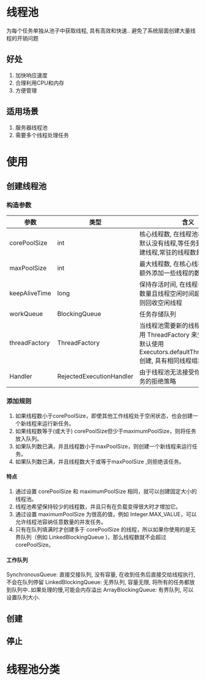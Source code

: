 # 线程池
为每个任务单独从池子中获取线程, 具有高效和快速..
避免了系统层面创建大量线程的开销问题

## 好处
1. 加快响应速度
2. 合理利用CPU和内存
3. 方便管理

## 适用场景
1. 服务器线程池
2. 需要多个线程处理任务

# 使用
## 创建线程池
### 构造参数
| 参数            | 类型                       | 含义                                                                                              |
|---------------|--------------------------|-------------------------------------------------------------------------------------------------|
 | corePoolSize  | int                      | 核心线程数, 在线程池初始化完成后,默认没有线程,等任务到来后,再去创建线程,常驻的线程数量                                                  |
| maxPoolSize   | int                      | 最大线程数, 在核心线程数基础上, 额外添加一些线程的数量上线                                                                 |
| keepAliveTime | long                     | 保持存活时间, 在线程多余核心线程数量且线程空闲时间超过存活时间, 则回收空闲线程                                                       |
| workQueue     | BlockingQueue            | 任务存储队列                                                                                          |
| threadFactory | ThreadFactory            | 当线程池需要新的线程的时候, 会使用 ThreadFactory 来生成新的线程. 默认使用 Executors.defaultThreadFactory() 创建, 具有相同线程组和优先级 |
| Handler       | RejectedExecutionHandler | 由于线程池无法接受你所提交的任务的拒绝策略                                                                           |

### 添加规则
1. 如果线程数小于corePoolSize，即使其他工作线程处于空闲状态，也会创建一个新线程来运行新任务。
2. 如果线程数等于(或大于) corePoolSize但少于maximumPoolSize，则将任务放入队列。
3. 如果队列数已满，并且线程数小于maxPoolSize，则创建一个新线程来运行任务。
4. 如果队列数已满，并且线程数大于或等于maxPoolSize ,则拒绝该任务。

#### 特点
1. 通过设置 corePoolSize 和 maximumPoolSize 相同，就可以创建固定大小的线程池。
2. 线程池希望保持较少的线程数，并且只有在负载变得很大时才增加它。
3. 通过设置 maximumPoolSize 为很高的值，例如 Integer.MAX_VALUE，可以允许线程池容纳任意数量的并发任务。
4. 只有在队列填满时才创建多于 corePoolSize 的线程，所以如果你使用的是无界队列（例如 LinkedBlockingQueue )，那么线程数就不会超过 corePoolSize。

#### 工作队列
SynchronousQueue: 直接交接队列, 没有容量, 在收到任务后直接交给线程执行,不会在队列停留
LinkedBlockingQueue: 无界队列, 容量无限, 将所有的任务都放到队列中..如果处理的慢,可能会内存溢出
ArrayBlockingQueue: 有界队列, 可以设置队列大小.


## 创建

## 停止

# 线程池分类

